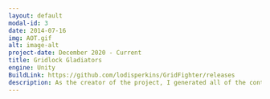 ```yaml
---
layout: default
modal-id: 3
date: 2014-07-16
img: AOT.gif
alt: image-alt
project-date: December 2020 - Current
title: Gridlock Gladiators
engine: Unity
BuildLink: https://github.com/lodisperkins/GridFighter/releases
description: As the creator of the project, I generated all of the content with the exception of some art assets. A notable programming feature is the AI(right) that uses a modified version of monte carlo tree search to learn how to play the game.
---
```

